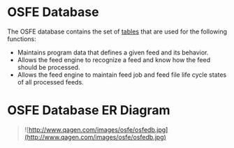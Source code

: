 # OSFE Database #

The OSFE database contains the set of [tables](http://code.google.com/p/open-source-feed-engine/wiki/OSFEDatabaseTables) that are used for the following functions:
  * Maintains program data that defines a given feed and its behavior.
  * Allows the feed engine to recognize a feed and know how the feed should be processed.
  * Allows the feed engine to maintain feed job and feed file life cycle states of all processed feeds.

# OSFE Database ER Diagram #

> ![http://www.qagen.com/images/osfe/osfedb.jpg](http://www.qagen.com/images/osfe/osfedb.jpg)